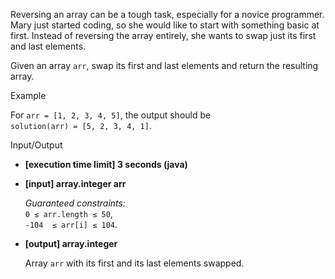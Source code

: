 ﻿
Reversing an array can be a tough task, especially for a novice programmer. Mary just started coding, so she would like to start with something basic at first. Instead of reversing the array entirely, she wants to swap just its first and last elements.

Given an array  `arr`, swap its first and last elements and return the resulting array.

Example

For  `arr = [1, 2, 3, 4, 5]`, the output should be  
`solution(arr) = [5, 2, 3, 4, 1]`.

Input/Output

-   **[execution time limit] 3 seconds (java)**
    
-   **[input] array.integer arr**
    
    _Guaranteed constraints:_  
    `0 ≤ arr.length ≤ 50`,  
    `-104  ≤ arr[i] ≤ 104`.
    
-   **[output] array.integer**
    
    Array  `arr`  with its first and its last elements swapped.